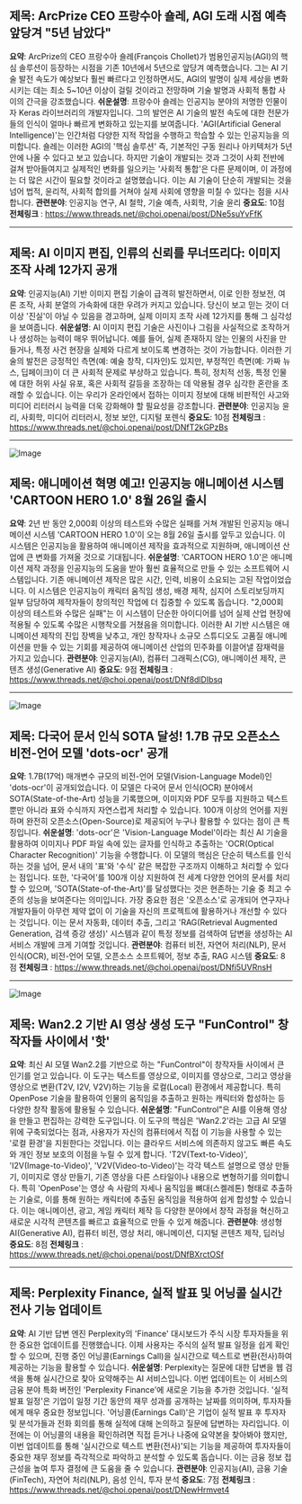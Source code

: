 ## 제목: ArcPrize CEO 프랑수아 숄레, AGI 도래 시점 예측 앞당겨 "5년 남았다"
**요약**: ArcPrize의 CEO 프랑수아 숄레(François Chollet)가 범용인공지능(AGI)의 핵심 솔루션이 등장하는 시점을 기존 10년에서 5년으로 앞당겨 예측했습니다. 그는 AI 기술 발전 속도가 예상보다 훨씬 빠르다고 인정하면서도, AGI의 발명이 실제 세상을 변화시키는 데는 최소 5~10년 이상이 걸릴 것이라고 전망하며 기술 발명과 사회적 통합 사이의 간극을 강조했습니다.
**쉬운설명**: 프랑수아 숄레는 인공지능 분야의 저명한 인물이자 Keras 라이브러리의 개발자입니다. 그의 발언은 AI 기술의 발전 속도에 대한 전문가들의 인식이 얼마나 빠르게 변화하고 있는지를 보여줍니다. 'AGI(Artificial General Intelligence)'는 인간처럼 다양한 지적 작업을 수행하고 학습할 수 있는 인공지능을 의미합니다. 숄레는 이러한 AGI의 '핵심 솔루션' 즉, 기본적인 구동 원리나 아키텍처가 5년 안에 나올 수 있다고 보고 있습니다. 하지만 기술이 개발되는 것과 그것이 사회 전반에 걸쳐 받아들여지고 실제적인 변화를 일으키는 '사회적 통합'은 다른 문제이며, 이 과정에는 더 많은 시간이 필요할 것이라고 설명했습니다. 이는 AI 기술이 단순히 개발되는 것을 넘어 법적, 윤리적, 사회적 합의를 거쳐야 실제 사회에 영향을 미칠 수 있다는 점을 시사합니다.
**관련분야**: 인공지능 연구, AI 철학, 기술 예측, 사회학, 기술 윤리
**중요도**: 10점
**전체링크** : https://www.threads.net/@choi.openai/post/DNe5suYvFfK

---

## 제목: AI 이미지 편집, 인류의 신뢰를 무너뜨리다: 이미지 조작 사례 12가지 공개
**요약**: 인공지능(AI) 기반 이미지 편집 기술이 급격히 발전하면서, 이로 인한 정보전, 여론 조작, 사회 분열의 가속화에 대한 우려가 커지고 있습니다. 당신이 보고 믿는 것이 더 이상 '진실'이 아닐 수 있음을 경고하며, 실제 이미지 조작 사례 12가지를 통해 그 심각성을 보여줍니다.
**쉬운설명**: AI 이미지 편집 기술은 사진이나 그림을 사실적으로 조작하거나 생성하는 능력이 매우 뛰어납니다. 예를 들어, 실제 존재하지 않는 인물의 사진을 만들거나, 특정 사건 현장을 실제와 다르게 보이도록 변경하는 것이 가능합니다. 이러한 기술의 발전은 긍정적인 측면(예: 예술 창작, 디자인)도 있지만, 부정적인 측면(예: 가짜 뉴스, 딥페이크)이 더 큰 사회적 문제로 부상하고 있습니다. 특히, 정치적 선동, 특정 인물에 대한 허위 사실 유포, 혹은 사회적 갈등을 조장하는 데 악용될 경우 심각한 혼란을 초래할 수 있습니다. 이는 우리가 온라인에서 접하는 이미지 정보에 대해 비판적인 사고와 미디어 리터러시 능력을 더욱 강화해야 할 필요성을 강조합니다.
**관련분야**: 인공지능 윤리, 사회학, 미디어 리터러시, 정보 보안, 디지털 포렌식
**중요도**: 10점
**전체링크** : https://www.threads.net/@choi.openai/post/DNfT2kGPzBs

---

![Image](https://scontent-iad3-1.cdninstagram.com/v/t51.71878-15/533644443_1082306747441088_3254593452385302934_n.jpg?stp=dst-jpg_e35_tt6&_nc_cat=108&ccb=1-7&_nc_sid=18de74&_nc_ohc=rEFiF8tV97kQ7kNvwHZWc6R&_nc_oc=Admj_Gz8CivCa4_crT1Zzm5E5DHKzxmhveg4fEMepxzq_FG7XkLlysF1RSgNVsmipb8&_nc_zt=23&_nc_ht=scontent-iad3-1.cdninstagram.com&edm=ACx9VUEEAAAA&_nc_gid=_6IGgaqWlB-egX1ai5AsQQ&oh=00_AfX4UqdoK1eNjO75FkIgsP4lo9URcbwTHUqT6xaQKAwK8w&oe=68A97CA2)

## 제목: 애니메이션 혁명 예고! 인공지능 애니메이션 시스템 'CARTOON HERO 1.0' 8월 26일 출시
**요약**: 2년 반 동안 2,000회 이상의 테스트와 수많은 실패를 거쳐 개발된 인공지능 애니메이션 시스템 'CARTOON HERO 1.0'이 오는 8월 26일 출시를 앞두고 있습니다. 이 시스템은 인공지능을 활용하여 애니메이션 제작을 효과적으로 지원하며, 애니메이션 산업에 큰 변화를 가져올 것으로 기대됩니다.
**쉬운설명**: 'CARTOON HERO 1.0'은 애니메이션 제작 과정을 인공지능의 도움을 받아 훨씬 효율적으로 만들 수 있는 소프트웨어 시스템입니다. 기존 애니메이션 제작은 많은 시간, 인력, 비용이 소요되는 고된 작업이었습니다. 이 시스템은 인공지능이 캐릭터 움직임 생성, 배경 제작, 심지어 스토리보딩까지 일부 담당하여 제작자들이 창의적인 작업에 더 집중할 수 있도록 돕습니다. "2,000회 이상의 테스트와 수많은 실패"는 이 시스템이 단순한 아이디어를 넘어 실제 산업 현장에 적용될 수 있도록 수많은 시행착오를 거쳤음을 의미합니다. 이러한 AI 기반 시스템은 애니메이션 제작의 진입 장벽을 낮추고, 개인 창작자나 소규모 스튜디오도 고품질 애니메이션을 만들 수 있는 기회를 제공하여 애니메이션 산업의 민주화를 이끌어낼 잠재력을 가지고 있습니다.
**관련분야**: 인공지능(AI), 컴퓨터 그래픽스(CG), 애니메이션 제작, 콘텐츠 생성(Generative AI)
**중요도**: 9점
**전체링크** : https://www.threads.net/@choi.openai/post/DNf8dlDIbsq

---

![Image](https://scontent-iad3-1.cdninstagram.com/v/t51.71878-15/532903137_1084029637192070_717706741526145206_n.jpg?stp=dst-jpg_e35_tt6&_nc_cat=110&ccb=1-7&_nc_sid=18de74&_nc_ohc=4RS3sIKdAaIQ7kNvwHeguFB&_nc_oc=AdmvwPtuMbcrqYfldD43lrxb9f_iIIUBq2UiENGGuzFCVG0-9a0sGTD0bgP_ImIP-Rg&_nc_zt=23&_nc_ht=scontent-iad3-1.cdninstagram.com&edm=ACx9VUEEAAAA&_nc_gid=_6IGgaqWlB-egX1ai5AsQQ&oh=00_AfWIAhrC0-kBD9dKcwHyg9jRy5kLSpE0xBN-6kEE4_8q_Q&oe=68A9748C)

## 제목: 다국어 문서 인식 SOTA 달성! 1.7B 규모 오픈소스 비전-언어 모델 'dots-ocr' 공개
**요약**: 1.7B(17억) 매개변수 규모의 비전-언어 모델(Vision-Language Model)인 'dots-ocr'이 공개되었습니다. 이 모델은 다국어 문서 인식(OCR) 분야에서 SOTA(State-of-the-Art) 성능을 기록했으며, 이미지와 PDF 모두를 지원하고 텍스트뿐만 아니라 표와 수식까지 자연스럽게 처리할 수 있습니다. 100개 이상의 언어를 지원하며 완전히 오픈소스(Open-Source)로 제공되어 누구나 활용할 수 있다는 점이 큰 특징입니다.
**쉬운설명**: 'dots-ocr'은 'Vision-Language Model'이라는 최신 AI 기술을 활용하여 이미지나 PDF 파일 속에 있는 글자를 인식하고 추출하는 'OCR(Optical Character Recognition)' 기능을 수행합니다. 이 모델의 핵심은 단순히 텍스트를 인식하는 것을 넘어, 문서 내의 '표'와 '수식' 같은 복잡한 구조까지 이해하고 처리할 수 있다는 점입니다. 또한, '다국어'를 100개 이상 지원하여 전 세계 다양한 언어의 문서를 처리할 수 있으며, 'SOTA(State-of-the-Art)'를 달성했다는 것은 현존하는 기술 중 최고 수준의 성능을 보여준다는 의미입니다. 가장 중요한 점은 '오픈소스'로 공개되어 연구자나 개발자들이 아무런 제약 없이 이 기술을 자신의 프로젝트에 활용하거나 개선할 수 있다는 것입니다. 이는 문서 자동화, 데이터 추출, 그리고 'RAG(Retrieval Augmented Generation, 검색 증강 생성)' 시스템과 같이 특정 정보를 검색하여 답변을 생성하는 AI 서비스 개발에 크게 기여할 것입니다.
**관련분야**: 컴퓨터 비전, 자연어 처리(NLP), 문서 인식(OCR), 비전-언어 모델, 오픈소스 소프트웨어, 정보 추출, RAG 시스템
**중요도**: 8점
**전체링크** : https://www.threads.net/@choi.openai/post/DNfi5UVRnsH

---

![Image](https://scontent-iad3-1.cdninstagram.com/v/t51.71878-15/532344579_4070228749956450_1031062907393239245_n.jpg?stp=dst-jpg_e35_tt6&_nc_cat=109&ccb=1-7&_nc_sid=18de74&_nc_ohc=_WBkuQfj-ZEQ7kNvwE4jWs5&_nc_oc=AdnOJW5vcpvkquCIHrP32K5mwn_64Ja1W88ecjSP9rQrJ8TaJdOLfOuPi3b6keWIH04&_nc_zt=23&_nc_ht=scontent-iad3-1.cdninstagram.com&edm=ACx9VUEEAAAA&_nc_gid=_6IGgaqWlB-egX1ai5AsQQ&oh=00_AfUnxeNKA0DOYwIV1bxKpKaKWbol8fdYVN3j3-iquek1FA&oe=68A9756D)

## 제목: Wan2.2 기반 AI 영상 생성 도구 "FunControl" 창작자들 사이에서 '핫'
**요약**: 최신 AI 모델 Wan2.2를 기반으로 하는 "FunControl"이 창작자들 사이에서 큰 인기를 얻고 있습니다. 이 도구는 텍스트를 영상으로, 이미지를 영상으로, 그리고 영상을 영상으로 변환(T2V, I2V, V2V)하는 기능을 로컬(Local) 환경에서 제공합니다. 특히 OpenPose 기술을 활용하여 인물의 움직임을 추출하고 원하는 캐릭터와 합성하는 등 다양한 창작 활동에 활용될 수 있습니다.
**쉬운설명**: "FunControl"은 AI를 이용해 영상을 만들고 편집하는 강력한 도구입니다. 이 도구의 핵심은 'Wan2.2'라는 고급 AI 모델 위에 구축되었다는 점과, 사용자가 자신의 컴퓨터에서 직접 이 기능을 사용할 수 있는 '로컬 환경'을 지원한다는 것입니다. 이는 클라우드 서비스에 의존하지 않고도 빠른 속도와 개인 정보 보호의 이점을 누릴 수 있게 합니다. 'T2V(Text-to-Video)', 'I2V(Image-to-Video)', 'V2V(Video-to-Video)'는 각각 텍스트 설명으로 영상 만들기, 이미지로 영상 만들기, 기존 영상을 다른 스타일이나 내용으로 변형하기를 의미합니다. 특히 'OpenPose'는 영상 속 사람의 자세나 움직임을 뼈대(스켈레톤) 형태로 추출하는 기술로, 이를 통해 원하는 캐릭터에 추출된 움직임을 적용하여 쉽게 합성할 수 있습니다. 이는 애니메이션, 광고, 게임 캐릭터 제작 등 다양한 분야에서 창작 과정을 혁신하고 새로운 시각적 콘텐츠를 빠르고 효율적으로 만들 수 있게 해줍니다.
**관련분야**: 생성형 AI(Generative AI), 컴퓨터 비전, 영상 처리, 애니메이션, 디지털 콘텐츠 제작, 딥러닝
**중요도**: 8점
**전체링크** : https://www.threads.net/@choi.openai/post/DNfBXrctOSf

---

## 제목: Perplexity Finance, 실적 발표 및 어닝콜 실시간 전사 기능 업데이트
**요약**: AI 기반 답변 엔진 Perplexity의 'Finance' 대시보드가 주식 시장 투자자들을 위한 중요한 업데이트를 진행했습니다. 이제 사용자는 주식의 실적 발표 일정을 쉽게 확인할 수 있으며, 진행 중인 어닝콜(Earnings Call)을 실시간으로 텍스트로 변환(전사)하여 제공하는 기능을 활용할 수 있습니다.
**쉬운설명**: Perplexity는 질문에 대한 답변을 웹 검색을 통해 실시간으로 찾아 요약해주는 AI 서비스입니다. 이번 업데이트는 이 서비스의 금융 분야 특화 버전인 'Perplexity Finance'에 새로운 기능을 추가한 것입니다. '실적 발표 일정'은 기업이 일정 기간 동안의 재무 성과를 공개하는 날짜를 의미하며, 투자자들에게 매우 중요한 정보입니다. '어닝콜(Earnings Call)'은 기업이 실적 발표 후 투자자 및 분석가들과 전화 회의를 통해 실적에 대해 논의하고 질문에 답변하는 자리입니다. 이전에는 이 어닝콜의 내용을 확인하려면 직접 듣거나 나중에 요약본을 찾아봐야 했지만, 이번 업데이트를 통해 '실시간으로 텍스트 변환(전사)'되는 기능을 제공하여 투자자들이 중요한 재무 정보를 즉각적으로 파악하고 분석할 수 있도록 돕습니다. 이는 금융 정보 접근성을 높여 투자 결정에 큰 도움을 줄 수 있습니다.
**관련분야**: 인공지능(AI), 금융 기술(FinTech), 자연어 처리(NLP), 음성 인식, 투자 분석
**중요도**: 7점
**전체링크** : https://www.threads.net/@choi.openai/post/DNewHrmvet4